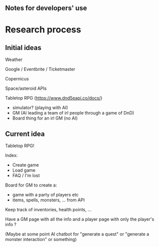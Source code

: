 ## Notes for developers' use

# Research process

## Initial ideas

Weather

Google / Eventbrite / Ticketmaster

Copernicus

Space/asteroid APIs

Tabletop RPG (https://www.dnd5eapi.co/docs/)
- simulator? (playing with AI)
- GM (AI leading a team of irl people through a game of DnD)
- Board thing for an irl GM (no AI)

## Current idea

Tabletop RPG!

Index:
- Create game
- Load game
- FAQ / I'm lost

Board for GM to create a:
- game with a party of players etc
- items, spells, monsters, ... from API

Keep track of inventories, health points, ...

Have a GM page with all the info and a player page with only the player's info ?

(Maybe at some point AI chatbot for "generate a quest" or "generate a monster interaction" or something)
